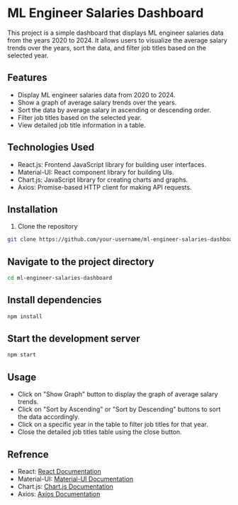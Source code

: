 # ML Engineer Salaries Dashboard

This project is a simple dashboard that displays ML engineer salaries data from the years 2020 to 2024. It allows users to visualize the average salary trends over the years, sort the data, and filter job titles based on the selected year.

## Features

- Display ML engineer salaries data from 2020 to 2024.
- Show a graph of average salary trends over the years.
- Sort the data by average salary in ascending or descending order.
- Filter job titles based on the selected year.
- View detailed job title information in a table.

## Technologies Used

- React.js: Frontend JavaScript library for building user interfaces.
- Material-UI: React component library for building UIs.
- Chart.js: JavaScript library for creating charts and graphs.
- Axios: Promise-based HTTP client for making API requests.

## Installation

1. Clone the repository

```bash
git clone https://github.com/your-username/ml-engineer-salaries-dashboard.git
```

## Navigate to the project directory

```bash
cd ml-engineer-salaries-dashboard
```

## Install dependencies

```bash
npm install
```

## Start the development server

```bash
npm start
```
## Usage
- Click on "Show Graph" button to display the graph of average salary trends.
- Click on "Sort by Ascending" or "Sort by Descending" buttons to sort the data accordingly.
- Click on a specific year in the table to filter job titles for that year.
- Close the detailed job titles table using the close button.

## Refrence
- React: [React Documentation](https://legacy.reactjs.org/docs/getting-started.html)
- Material-UI: [Material-UI Documentation](https://mui.com/)
- Chart.js: [Chart.js Documentation](https://www.chartjs.org/docs/latest/)
- Axios: [Axios Documentation](https://axios-http.com/docs/intro)

